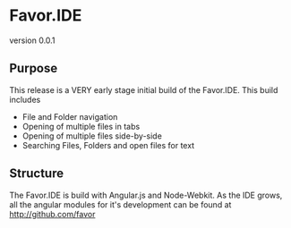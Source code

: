 Favor.IDE
=========
version 0.0.1

Purpose
-------
This release is a VERY early stage initial build of the Favor.IDE. 
This build includes
* File and Folder navigation
* Opening of multiple files in tabs
* Opening of multiple files side-by-side
* Searching Files, Folders and open files for text

Structure
---------
The Favor.IDE is build with Angular.js and Node-Webkit. 
As the IDE grows, all the angular modules for it's development can be found at http://github.com/favor